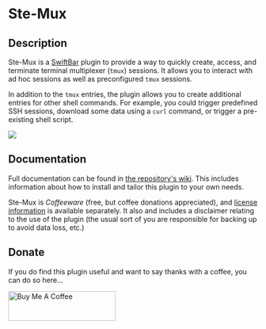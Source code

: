 # Ste-Mux

## Description
Ste-Mux is a [SwiftBar](https://github.com/swiftbar/SwiftBar) plugin to provide a way to quickly create, access, and terminate terminal multiplexer (`tmux`) sessions. It allows you to interact with ad hoc sessions as well as preconfigured `tmux` sessions.

In addition to the `tmux` entries, the plugin allows you to create additional entries for other shell commands. For example, you could trigger predefined SSH sessions, download some data using a `curl` command, or trigger a pre-existing shell script.

![](https://github.com/sylumer/ste-mux/wiki/images/ste-mux.png)

## Documentation
Full documentation can be found in [the repository's wiki](https://github.com/sylumer/ste-mux/wiki). This includes information about how to install and tailor this plugin to your own needs.


Ste-Mux is *Coffeeware* (free, but coffee donations appreciated), and [license information](https://github.com/sylumer/ste-mux/blob/98d8b1dbbcf10f45cd060d41eb95d1abcd5d85b3/.github/LICENSE.txt) is available separately. It also and includes a disclaimer relating to the use of the plugin (the usual sort of you are responsible for backing up to avoid data loss, etc.)

## Donate
If you do find this plugin useful and want to say thanks with a coffee, you can do so here...

<a href="https://www.buymeacoffee.com/sylumer" target="_blank"><img src="https://cdn.buymeacoffee.com/buttons/v2/default-yellow.png" alt="Buy Me A Coffee" style="height: 60px !important;width: 217px !important;" ></a>
